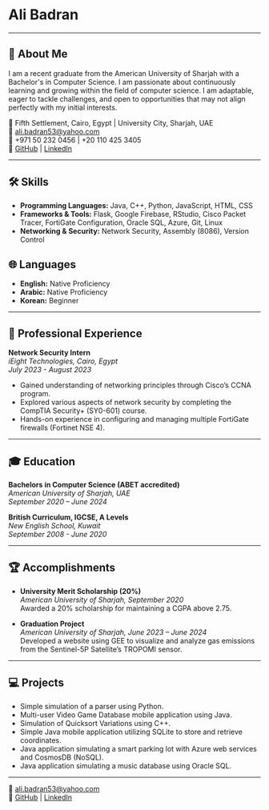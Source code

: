 # Ali Badran

---

## 👋 About Me

I am a recent graduate from the American University of Sharjah with a Bachelor's in Computer Science. I am passionate about continuously learning and growing within the field of computer science. I am adaptable, eager to tackle challenges, and open to opportunities that may not align perfectly with my initial interests.

📍 Fifth Settlement, Cairo, Egypt | University City, Sharjah, UAE  
📧 ali.badran53@yahoo.com  
📱 +971 50 232 0456 | +20 110 425 3405  
🔗 [GitHub](https://github.com/aBadran0) | [LinkedIn](https://www.linkedin.com/in/ali-badran-2584b4223/)

---

## 🛠️ Skills

- **Programming Languages:** Java, C++, Python, JavaScript, HTML, CSS
- **Frameworks & Tools:** Flask, Google Firebase, RStudio, Cisco Packet Tracer, FortiGate Configuration, Oracle SQL, Azure, Git, Linux
- **Networking & Security:** Network Security, Assembly (8086), Version Control

## 🌐 Languages

- **English:** Native Proficiency
- **Arabic:** Native Proficiency
- **Korean:** Beginner

---

## 🏢 Professional Experience

**Network Security Intern**  
*iEight Technologies, Cairo, Egypt*  
*July 2023 - August 2023*  

- Gained understanding of networking principles through Cisco’s CCNA program.
- Explored various aspects of network security by completing the CompTIA Security+ (SY0-601) course.
- Hands-on experience in configuring and managing multiple FortiGate firewalls (Fortinet NSE 4).

---

## 🎓 Education

**Bachelors in Computer Science (ABET accredited)**  
*American University of Sharjah, UAE*  
*September 2020 – June 2024*

**British Curriculum, IGCSE, A Levels**  
*New English School, Kuwait*  
*September 2008 - June 2020*

---

## 🏆 Accomplishments


- **University Merit Scholarship (20%)**  
  *American University of Sharjah, September 2020*  
  Awarded a 20% scholarship for maintaining a CGPA above 2.75.

- **Graduation Project**  
  *American University of Sharjah, June 2023 – June 2024*  
  Developed a website using GEE to visualize and analyze gas emissions from the Sentinel-5P Satellite’s TROPOMI sensor.

---

## 💻 Projects

- Simple simulation of a parser using Python.
- Multi-user Video Game Database mobile application using Java.
- Simulation of Quicksort Variations using C++.
- Simple Java mobile application utilizing SQLite to store and retrieve coordinates.
- Java application simulating a smart parking lot with Azure web services and CosmosDB (NoSQL).
- Java application simulating a music database using Oracle SQL.

---

📧 [ali.badran53@yahoo.com](mailto:ali.badran53@yahoo.com)  
🔗 [GitHub](https://github.com/aBadran0) | [LinkedIn](https://www.linkedin.com/in/ali-badran-2584b4223/)
